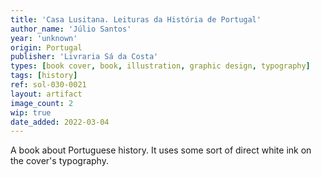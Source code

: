 ```yaml
---
title: 'Casa Lusitana. Leituras da História de Portugal'
author_name: 'Júlio Santos'
year: 'unknown'
origin: Portugal
publisher: 'Livraria Sá da Costa'
types: [book cover, book, illustration, graphic design, typography]
tags: [history]
ref: sol-030-0021
layout: artifact
image_count: 2
wip: true
date_added: 2022-03-04
---
```

A book about Portuguese history. It uses some sort of direct white ink on the cover's typography.

